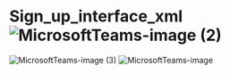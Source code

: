 # Sign_up_interface_xml![MicrosoftTeams-image (2)](https://user-images.githubusercontent.com/108234990/222439207-1f6aa2c1-3814-481f-8548-83c01a86dd00.png)
![MicrosoftTeams-image (3)](https://user-images.githubusercontent.com/108234990/222439302-3ebb8282-de7b-42e9-bcea-85c977105210.png)
![MicrosoftTeams-image](https://user-images.githubusercontent.com/108234990/222439325-42449cbb-3071-4b1a-9c0f-2dd4daf1e74f.png)
